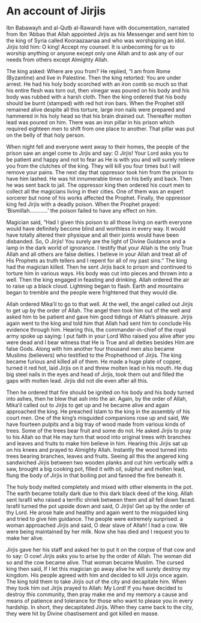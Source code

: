 An account of Jirjis
====================

Ibn Babawayh and al-Qutb al-Rawandi have with documentation, narrated
from Ibn ‘Abbas that Allah appointed Jirjis as his Messenger and sent
him to the king of Syria called Kooraazaanaa and who was worshipping an
idol. Jirjis told him: O king! Accept my counsel. It is unbecoming for
us to worship anything or anyone except only one Allah and to ask any of
our needs from others except Almighty Allah.

The king asked: Where are you from? He replied, “I am from Rome
(Byzantine) and live in Palestine. Then the king retorted: You are under
arrest. He had his holy body scorched with an iron comb so much so that
his entire flesh was torn out, then vinegar was poured on his body and
his body was rubbed with a harsh cloth. Then the king ordered that his
body should be burnt (stamped) with red hot iron bars. When the Prophet
still remained alive despite all this torture, large iron nails were
prepared and hammered in his holy head so that his brain drained out.
Thereafter molten lead was poured on him. There was an iron pillar in
his prison which required eighteen men to shift from one place to
another. That pillar was put on the belly of that holy person.

When night fell and everyone went away to their homes, the people of the
prison saw an angel come to Jirjis and say: O Jirjis! Your Lord asks you
to be patient and happy and not to fear as He is with you and will
surely relieve you from the clutches of the king. They will kill you
four times but I will remove your pains. The next day that oppressor
took him from the prison to have him lashed. He was hit innumerable
times on his belly and back. Then he was sent back to jail. The
oppressor king then ordered his court men to collect all the magicians
living in their cities. One of them was an expert sorcerer but none of
his works affected the Prophet. Finally, the oppressor king fed Jirjis
with a deadly poison. When the Prophet prayed: ‘Bismillah............’
the poison failed to have any effect on him.

Magician said, “Had I given this poison to all those living on earth
everyone would have definitely become blind and worthless in every way.
It would have totally altered their physique and all their joints would
have been disbanded. So, O Jirjis! You surely are the light of Divine
Guidance and a lamp in the dark world of ignorance. I testify that your
Allah is the only True Allah and all others are false deities. I believe
in your Allah and treat all of His Prophets as truth tellers and I
repent for all of my past sins.” The king had the magician killed. Then
he sent Jirjis back to prison and continued to torture him in various
ways. His body was cut into pieces and thrown into a well. Then the king
engaged in feasting and drinking. Allah ordered the air to raise up a
black cloud. Lightning began to flash. Earth and mountains began to
tremble and the people were frightened that they would die.

Allah ordered Mika’il to go to that well. At the well, the angel called
out Jirjis to get up by the order of Allah. The angel then took him out
of the well and asked him to be patient and gave him good tidings of
Allah’s pleasure. Jirjis again went to the king and told him that Allah
had sent him to conclude His evidence through him. Hearing this, the
commander-in-chief of the royal army spoke up saying: I put faith in
your Lord Who raised you alive after you were dead and I bear witness
that He is True and all deities besides Him are false Gods. Along with
him another four thousand men also became Muslims (believers) who
testified to the Prophethood of Jirjis. The king became furious and
killed all of them. He made a huge plate of copper, turned it red hot,
laid Jirjis on it and threw molten lead in his mouth. He dug big steel
nails in the eyes and head of Jirjis, took them out and filled the gaps
with molten lead. Jirjis did not die even after all this.

Then he ordered that fire should be ignited on his body and his body
turned into ashes, then he blew that ash into the air. Again, by the
order of Allah, Mika’il called out to Jirjis to get up and he became
alive and again approached the king. He preached Islam to the king in
the assembly of his court men. One of the king’s misguided companions
rose up and said, We have fourteen pulpits and a big tray of wood made
from various kinds of trees. Some of the trees bear fruit and some do
not. He asked Jirjis to pray to his Allah so that He may turn that wood
into original trees with branches and leaves and fruits to make him
believe in him. Hearing this Jirjis sat up on his knees and prayed to
Almighty Allah. Instantly the wood turned into trees bearing branches,
leaves and fruits. Seeing all this the angered king sandwiched Jirjis
between two wooden planks and cut him vertically with a saw, brought a
big cooking pot, filled it with oil, sulphur and molten lead, flung the
body of Jirjis in that boiling pot and fanned the fire beneath it.

The holy body melted completely and mixed with other elements in the
pot. The earth became totally dark due to this dark black deed of the
king. Allah sent Israfil who raised a terrific shriek between them and
all fell down faced. Israfil turned the pot upside down and said, O
Jirjis! Get up by the order of thy Lord. He arose hale and healthy and
again went to the misguided king and tried to give him guidance. The
people were extremely surprised. a woman approached Jirjis and said, O
dear slave of Allah! I had a cow. We were being maintained by her milk.
Now she has died and I request you to make her alive.

Jirjis gave her his staff and asked her to put it on the corpse of that
cow and to say: O cow! Jirjis asks you to arise by the order of Allah.
The woman did so and the cow became alive. That woman became Muslim. The
cursed king then said, If I let this magician go away alive he will
surely destroy my kingdom. His people agreed with him and decided to
kill Jirjis once again. The king told them to take Jirjis out of the
city and decapitate him. When they took him out Jirjis prayed to Allah:
My Lord! If you have decided to destroy this community, then pray make
me and my memory a cause and means of patience and tolerance for those
who want to please you in every hardship. In short, they decapitated
Jirjis. When they came back to the city, they were hit by Divine
chastisement and got killed en masse.


